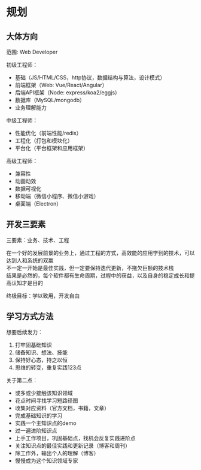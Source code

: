 # 规划

## 大体方向

范围: Web Developer

初级工程师：
- 基础（JS/HTML/CSS，http协议，数据结构与算法，设计模式）
- 前端框架（Web: Vue/React/Angular）
- 后端API框架（Node: express/koa2/eggjs）
- 数据库（MySQL/mongodb）
- 业务理解能力

中级工程师：
- 性能优化（前端性能/redis）
- 工程化（打包和模块化）
- 平台化（平台框架和应用框架）

高级工程师：
- 兼容性
- 动画动效
- 数据可视化
- 移动端（微信小程序、微信小游戏）
- 桌面端（Electron）

## 开发三要素

三要素：业务、技术、工程

在一个好的发展前景的业务上，通过工程的方式，高效能的应用学到的技术，可以达到人和系统的双赢  
不一定一开始是最佳实践，但一定要保持迭代更新，不拖欠巨额的技术栈  
结果是必然的，每个软件都有生命周期，过程中的获益，以及自身的稳定成长和提高认知才是目的  

终极目标：学以致用，开发自由

## 学习方式方法

想要后续发力：

1. 打牢固基础知识
2. 储备知识、想法、技能
3. 保持好心态，持之以恒
4. 思维的转变，重复实践123点


关于第二点：

- 或多或少接触该知识领域
- 花点时间寻找学习短路径图
- 收集对应资料（官方文档，书籍，文章）
- 完成基础知识的学习
- 实践一个主知识点的demo
- 过一遍进阶知识点
- 上手工作项目，巩固基础点，找机会反复实践进阶点
- 关注知识点的最佳实践和更新记录（博客和周刊）
- 除工作外，输出个人的理解（博客）
- 慢慢成为这个知识领域专家